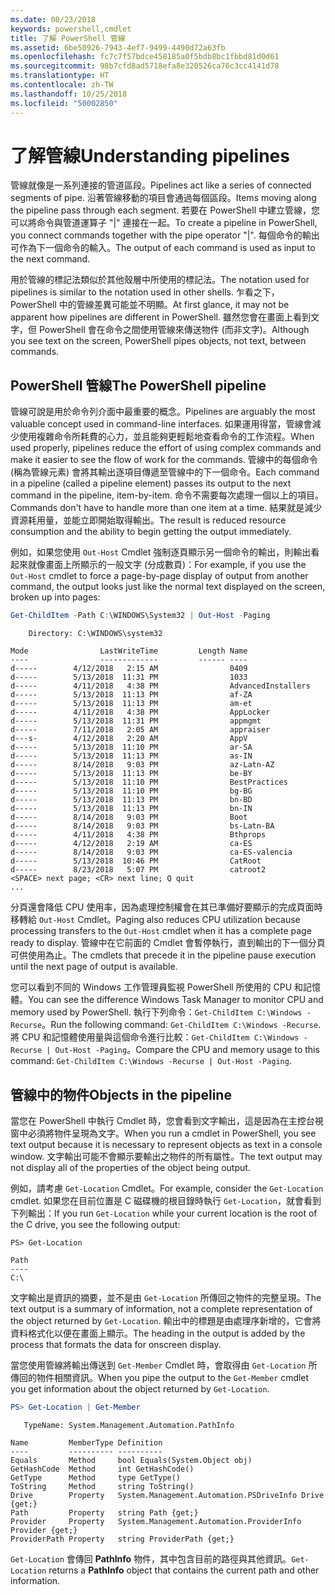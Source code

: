 ```yaml
---
ms.date: 08/23/2018
keywords: powershell,cmdlet
title: 了解 PowerShell 管線
ms.assetid: 6be50926-7943-4ef7-9499-4490d72a63fb
ms.openlocfilehash: fc7c7f57bdce458185a0f5bdb8bc1fbbd81d0d61
ms.sourcegitcommit: 98b7cfd8ad5718efa8e320526ca76c3cc4141d78
ms.translationtype: HT
ms.contentlocale: zh-TW
ms.lasthandoff: 10/25/2018
ms.locfileid: "50002850"
---
```

# <a name="understanding-pipelines"></a><span data-ttu-id="5dd1b-103">了解管線</span><span class="sxs-lookup"><span data-stu-id="5dd1b-103">Understanding pipelines</span></span>

<span data-ttu-id="5dd1b-104">管線就像是一系列連接的管道區段。</span><span class="sxs-lookup"><span data-stu-id="5dd1b-104">Pipelines act like a series of connected segments of pipe.</span></span> <span data-ttu-id="5dd1b-105">沿著管線移動的項目會通過每個區段。</span><span class="sxs-lookup"><span data-stu-id="5dd1b-105">Items moving along the pipeline pass through each segment.</span></span> <span data-ttu-id="5dd1b-106">若要在 PowerShell 中建立管線，您可以將命令與管道運算子 "|" 連接在一起。</span><span class="sxs-lookup"><span data-stu-id="5dd1b-106">To create a pipeline in PowerShell, you connect commands together with the pipe operator "|".</span></span> <span data-ttu-id="5dd1b-107">每個命令的輸出可作為下一個命令的輸入。</span><span class="sxs-lookup"><span data-stu-id="5dd1b-107">The output of each command is used as input to the next command.</span></span>

<span data-ttu-id="5dd1b-108">用於管線的標記法類似於其他殼層中所使用的標記法。</span><span class="sxs-lookup"><span data-stu-id="5dd1b-108">The notation used for pipelines is similar to the notation used in other shells.</span></span> <span data-ttu-id="5dd1b-109">乍看之下，PowerShell 中的管線差異可能並不明顯。</span><span class="sxs-lookup"><span data-stu-id="5dd1b-109">At first glance, it may not be apparent how pipelines are different in PowerShell.</span></span> <span data-ttu-id="5dd1b-110">雖然您會在畫面上看到文字，但 PowerShell 會在命令之間使用管線來傳送物件 (而非文字)。</span><span class="sxs-lookup"><span data-stu-id="5dd1b-110">Although you see text on the screen, PowerShell pipes objects, not text, between commands.</span></span>

## <a name="the-powershell-pipeline"></a><span data-ttu-id="5dd1b-111">PowerShell 管線</span><span class="sxs-lookup"><span data-stu-id="5dd1b-111">The PowerShell pipeline</span></span>

<span data-ttu-id="5dd1b-112">管線可說是用於命令列介面中最重要的概念。</span><span class="sxs-lookup"><span data-stu-id="5dd1b-112">Pipelines are arguably the most valuable concept used in command-line interfaces.</span></span> <span data-ttu-id="5dd1b-113">如果運用得當，管線會減少使用複雜命令所耗費的心力，並且能夠更輕鬆地查看命令的工作流程。</span><span class="sxs-lookup"><span data-stu-id="5dd1b-113">When used properly, pipelines reduce the effort of using complex commands and make it easier to see the flow of work for the commands.</span></span> <span data-ttu-id="5dd1b-114">管線中的每個命令 (稱為管線元素) 會將其輸出逐項目傳遞至管線中的下一個命令。</span><span class="sxs-lookup"><span data-stu-id="5dd1b-114">Each command in a pipeline (called a pipeline element) passes its output to the next command in the pipeline, item-by-item.</span></span> <span data-ttu-id="5dd1b-115">命令不需要每次處理一個以上的項目。</span><span class="sxs-lookup"><span data-stu-id="5dd1b-115">Commands don't have to handle more than one item at a time.</span></span> <span data-ttu-id="5dd1b-116">結果就是減少資源耗用量，並能立即開始取得輸出。</span><span class="sxs-lookup"><span data-stu-id="5dd1b-116">The result is reduced resource consumption and the ability to begin getting the output immediately.</span></span>

<span data-ttu-id="5dd1b-117">例如，如果您使用 `Out-Host` Cmdlet 強制逐頁顯示另一個命令的輸出，則輸出看起來就像畫面上所顯示的一般文字 (分成數頁)：</span><span class="sxs-lookup"><span data-stu-id="5dd1b-117">For example, if you use the `Out-Host` cmdlet to force a page-by-page display of output from another command, the output looks just like the normal text displayed on the screen, broken up into pages:</span></span>

```powershell
Get-ChildItem -Path C:\WINDOWS\System32 | Out-Host -Paging
```

```Output
    Directory: C:\WINDOWS\system32

Mode                LastWriteTime         Length Name
----                -------------         ------ ----
d-----        4/12/2018   2:15 AM                0409
d-----        5/13/2018  11:31 PM                1033
d-----        4/11/2018   4:38 PM                AdvancedInstallers
d-----        5/13/2018  11:13 PM                af-ZA
d-----        5/13/2018  11:13 PM                am-et
d-----        4/11/2018   4:38 PM                AppLocker
d-----        5/13/2018  11:31 PM                appmgmt
d-----        7/11/2018   2:05 AM                appraiser
d---s-        4/12/2018   2:20 AM                AppV
d-----        5/13/2018  11:10 PM                ar-SA
d-----        5/13/2018  11:13 PM                as-IN
d-----        8/14/2018   9:03 PM                az-Latn-AZ
d-----        5/13/2018  11:13 PM                be-BY
d-----        5/13/2018  11:10 PM                BestPractices
d-----        5/13/2018  11:10 PM                bg-BG
d-----        5/13/2018  11:13 PM                bn-BD
d-----        5/13/2018  11:13 PM                bn-IN
d-----        8/14/2018   9:03 PM                Boot
d-----        8/14/2018   9:03 PM                bs-Latn-BA
d-----        4/11/2018   4:38 PM                Bthprops
d-----        4/12/2018   2:19 AM                ca-ES
d-----        8/14/2018   9:03 PM                ca-ES-valencia
d-----        5/13/2018  10:46 PM                CatRoot
d-----        8/23/2018   5:07 PM                catroot2
<SPACE> next page; <CR> next line; Q quit
...
```

<span data-ttu-id="5dd1b-118">分頁還會降低 CPU 使用率，因為處理控制權會在其已準備好要顯示的完成頁面時移轉給 `Out-Host` Cmdlet。</span><span class="sxs-lookup"><span data-stu-id="5dd1b-118">Paging also reduces CPU utilization because processing transfers to the `Out-Host` cmdlet when it has a complete page ready to display.</span></span> <span data-ttu-id="5dd1b-119">管線中在它前面的 Cmdlet 會暫停執行，直到輸出的下一個分頁可供使用為止。</span><span class="sxs-lookup"><span data-stu-id="5dd1b-119">The cmdlets that precede it in the pipeline pause execution until the next page of output is available.</span></span>

<span data-ttu-id="5dd1b-120">您可以看到不同的 Windows 工作管理員監視 PowerShell 所使用的 CPU 和記憶體。</span><span class="sxs-lookup"><span data-stu-id="5dd1b-120">You can see the difference Windows Task Manager to monitor CPU and memory used by PowerShell.</span></span> <span data-ttu-id="5dd1b-121">執行下列命令：`Get-ChildItem C:\Windows -Recurse`。</span><span class="sxs-lookup"><span data-stu-id="5dd1b-121">Run the following command: `Get-ChildItem C:\Windows -Recurse`.</span></span> <span data-ttu-id="5dd1b-122">將 CPU 和記憶體使用量與這個命令進行比較：`Get-ChildItem C:\Windows -Recurse | Out-Host -Paging`。</span><span class="sxs-lookup"><span data-stu-id="5dd1b-122">Compare the CPU and memory usage to this command: `Get-ChildItem C:\Windows -Recurse | Out-Host -Paging`.</span></span>

## <a name="objects-in-the-pipeline"></a><span data-ttu-id="5dd1b-123">管線中的物件</span><span class="sxs-lookup"><span data-stu-id="5dd1b-123">Objects in the pipeline</span></span>

<span data-ttu-id="5dd1b-124">當您在 PowerShell 中執行 Cmdlet 時，您會看到文字輸出，這是因為在主控台視窗中必須將物件呈現為文字。</span><span class="sxs-lookup"><span data-stu-id="5dd1b-124">When you run a cmdlet in PowerShell, you see text output because it is necessary to represent objects as text in a console window.</span></span> <span data-ttu-id="5dd1b-125">文字輸出可能不會顯示要輸出之物件的所有屬性。</span><span class="sxs-lookup"><span data-stu-id="5dd1b-125">The text output may not display all of the properties of the object being output.</span></span>

<span data-ttu-id="5dd1b-126">例如，請考慮 `Get-Location` Cmdlet。</span><span class="sxs-lookup"><span data-stu-id="5dd1b-126">For example, consider the `Get-Location` cmdlet.</span></span> <span data-ttu-id="5dd1b-127">如果您在目前位置是 C 磁碟機的根目錄時執行 `Get-Location`，就會看到下列輸出：</span><span class="sxs-lookup"><span data-stu-id="5dd1b-127">If you run `Get-Location` while your current location is the root of the C drive, you see the following output:</span></span>

```
PS> Get-Location

Path
----
C:\
```

<span data-ttu-id="5dd1b-128">文字輸出是資訊的摘要，並不是由 `Get-Location` 所傳回之物件的完整呈現。</span><span class="sxs-lookup"><span data-stu-id="5dd1b-128">The text output is a summary of information, not a complete representation of the object returned by `Get-Location`.</span></span> <span data-ttu-id="5dd1b-129">輸出中的標題是由處理序新增的，它會將資料格式化以便在畫面上顯示。</span><span class="sxs-lookup"><span data-stu-id="5dd1b-129">The heading in the output is added by the process that formats the data for onscreen display.</span></span>

<span data-ttu-id="5dd1b-130">當您使用管線將輸出傳送到 `Get-Member` Cmdlet 時，會取得由 `Get-Location` 所傳回的物件相關資訊。</span><span class="sxs-lookup"><span data-stu-id="5dd1b-130">When you pipe the output to the `Get-Member` cmdlet you get information about the object returned by `Get-Location`.</span></span>

```powershell
PS> Get-Location | Get-Member
```

```Output
   TypeName: System.Management.Automation.PathInfo

Name         MemberType Definition
----         ---------- ----------
Equals       Method     bool Equals(System.Object obj)
GetHashCode  Method     int GetHashCode()
GetType      Method     type GetType()
ToString     Method     string ToString()
Drive        Property   System.Management.Automation.PSDriveInfo Drive {get;}
Path         Property   string Path {get;}
Provider     Property   System.Management.Automation.ProviderInfo Provider {get;}
ProviderPath Property   string ProviderPath {get;}
```

<span data-ttu-id="5dd1b-131">`Get-Location` 會傳回 **PathInfo** 物件，其中包含目前的路徑與其他資訊。</span><span class="sxs-lookup"><span data-stu-id="5dd1b-131">`Get-Location` returns a **PathInfo** object that contains the current path and other information.</span></span>

